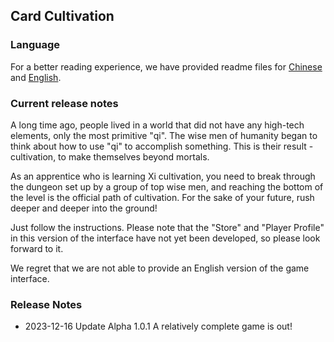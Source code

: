 ## Card Cultivation
### Language
For a better reading experience, we have provided readme files for [Chinese](README.md) and [English](README-EN.md).
### Current release notes
A long time ago, people lived in a world that did not have any high-tech elements, only the most primitive "qi". The wise men of humanity began to think about how to use "qi" to accomplish something. This is their result - cultivation, to make themselves beyond mortals.

As an apprentice who is learning Xi cultivation, you need to break through the dungeon set up by a group of top wise men, and reaching the bottom of the level is the official path of cultivation. For the sake of your future, rush deeper and deeper into the ground!

Just follow the instructions. Please note that the "Store" and "Player Profile" in this version of the interface have not yet been developed, so please look forward to it.

We regret that we are not able to provide an English version of the game interface.
### Release Notes
- 2023-12-16 Update Alpha 1.0.1
 A relatively complete game is out!
